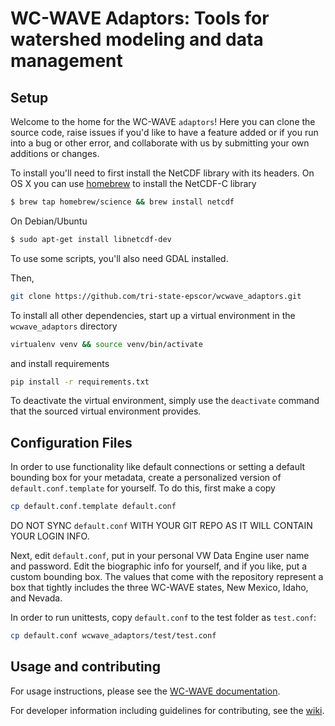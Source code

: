 # WC-WAVE Adaptors: Tools for watershed modeling and data management

## Setup

Welcome to the home for the WC-WAVE `adaptors`! Here you can clone the source
code, raise issues if you'd like to have a feature added or if you run into a
bug or other error, and collaborate with us by submitting your own additions or
changes.

To install you'll need to first install the NetCDF library with its headers. On OS X you can use [homebrew](http://brew.sh/) to install the NetCDF-C library

```bash
$ brew tap homebrew/science && brew install netcdf
```

On Debian/Ubuntu

```bash
$ sudo apt-get install libnetcdf-dev
```

To use some scripts, you'll also need GDAL installed. 


Then, 

```bash
git clone https://github.com/tri-state-epscor/wcwave_adaptors.git
```

To install all other dependencies, start up a virtual environment in the 
`wcwave_adaptors` directory 

```bash
virtualenv venv && source venv/bin/activate
```

and install requirements

```bash
pip install -r requirements.txt
```

To deactivate the virtual environment, simply use the `deactivate` command
that the sourced virtual environment provides.

## Configuration Files

In order to use functionality like default connections or setting a default
bounding box for your metadata, create a personalized version of
`default.conf.template` for yourself. To do this, first make a copy

```bash
cp default.conf.template default.conf
```

DO NOT SYNC `default.conf` WITH YOUR GIT REPO AS IT WILL CONTAIN YOUR LOGIN
INFO.

Next, edit `default.conf`, put in your personal VW Data Engine user name and
password. Edit the biographic info for yourself, and if you like, put a custom
bounding box. The values that come with the repository represent a box that 
tightly includes the three WC-WAVE states, New Mexico, Idaho, and Nevada.

In order to run unittests, copy `default.conf` to the test folder as
`test.conf`:

```bash
cp default.conf wcwave_adaptors/test/test.conf
```


## Usage and contributing

For usage instructions, please see the [WC-WAVE
documentation](http://tri-state-epscor.github.io/vw-doc/tutorial.html).

For developer information including guidelines for contributing, see the [wiki](https://github.com/tri-state-epscor/adaptors/wiki).

